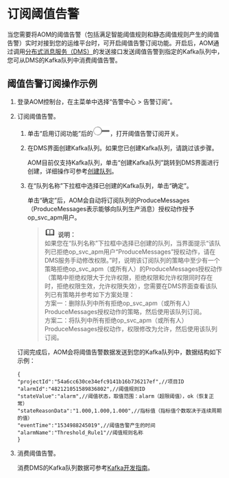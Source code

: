 # 订阅阈值告警<a name="aom_02_0047"></a>

当您需要将AOM的阈值告警（包括满足智能阈值规则和静态阈值规则产生的阈值告警）实时对接到您的运维平台时，可开启阈值告警订阅功能。开启后，AOM通过调用[分布式消息服务（DMS）](https://support.huaweicloud.com/productdesc-dms/zh-cn_topic_0088697938.html)的发送接口发送阈值告警到指定的Kafka队列中，您可从DMS的Kafka队列中消费阈值告警。

## 阈值告警订阅操作示例<a name="section7574620173417"></a>

1.  登录AOM控制台，在主菜单中选择“告警中心 \> 告警订阅”。
2.  订阅阈值告警。

    1.  单击“启用订阅功能”后的![](figures/icon-close.png)，打开阈值告警订阅开关。
    2.  在DMS界面创建Kafka队列。如果您已创建Kafka队列，请跳过该步骤。

        AOM目前仅支持Kafka队列，单击“创建Kafka队列”跳转到DMS界面进行创建，详细操作可参考[创建队列](https://support.huaweicloud.com/usermanual-dms/zh-cn_topic_0034678324.html)。

    3.  在“队列名称”下拉框中选择已创建的Kafka队列，单击“确定”。

        单击“确定”后，AOM会自动将订阅队列的ProduceMessages（ProduceMessages表示能够向队列生产消息）授权动作授予op\_svc\_apm用户。

        >![](public_sys-resources/icon-note.gif) **说明：**   
        >如果您在“队列名称”下拉框中选择已创建的队列，当界面提示“该队列已拒绝op\_svc\_apm用户“ProduceMessages”授权动作，请在DMS服务手动修改权限。”时，说明该订阅队列的策略中至少有一个策略拒绝op\_svc\_apm（或所有人）的ProduceMessages授权动作（策略中拒绝权限大于允许权限，拒绝权限和允许权限同时存在时，拒绝权限生效，允许权限失效），您需要在DMS界面查看该队列已有策略并参考如下方案处理：  
        >方案一：删除队列中所有拒绝op\_svc\_apm（或所有人）ProduceMessages授权动作的策略，然后使用该队列订阅。  
        >方案二：将队列中所有拒绝op\_svc\_apm（或所有人）ProduceMessages授权动作，权限修改为允许，然后使用该队列订阅。  


    订阅完成后，AOM会将阈值告警数据发送到您的Kafka队列中，数据结构如下示例：

    ```
    {
    "projectId":"54a6cc630ce34efc9141b16b736217ef",//项目ID
    "alarmId":"482121051589836802",//阈值规则ID
    "stateValue":"alarm",//阈值状态，取值范围：alarm（超限阈值），ok（恢复正常）
    "stateReasonData":"1.000,1.000,1.000",//指标值（指标值个数取决于连续周期的值）
    "eventTime":"1534988245019",//阈值告警产生的时间
    "alarmName":"Threshold_Rule1"//阈值规则名称
    }
    ```

3.  消费阈值告警。

    消费DMS的Kafka队列数据可参考[Kafka开发指南](https://support.huaweicloud.com/devg-dms/zh-cn_topic_0080203312.html)。


